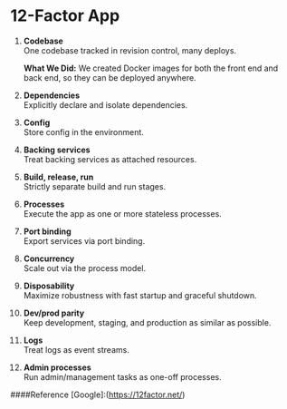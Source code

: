 # 12-Factor App

1. **Codebase**  
   One codebase tracked in revision control, many deploys.
   
   **What We Did:**
   We created Docker images for both the front end and back end, so they can be deployed anywhere.


3. **Dependencies**  
   Explicitly declare and isolate dependencies.

4. **Config**  
   Store config in the environment.

5. **Backing services**  
   Treat backing services as attached resources.

6. **Build, release, run**  
   Strictly separate build and run stages.

7. **Processes**  
   Execute the app as one or more stateless processes.

8. **Port binding**  
   Export services via port binding.

9. **Concurrency**  
   Scale out via the process model.

10. **Disposability**  
   Maximize robustness with fast startup and graceful shutdown.

11. **Dev/prod parity**  
    Keep development, staging, and production as similar as possible.

12. **Logs**  
    Treat logs as event streams.

13. **Admin processes**  
    Run admin/management tasks as one-off processes.

####Reference
[Google]:(https://12factor.net/)
